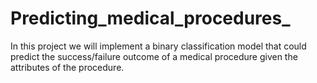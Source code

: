 # Predicting_medical_procedures_
In this project we will implement a binary classification model that could predict the success/failure outcome of a medical procedure given the attributes of the procedure.
